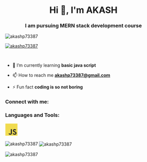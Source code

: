 <h1 align="center">Hi 👋, I'm AKASH</h1>
<h3 align="center">I am pursuing MERN stack development course</h3>

<p align="left"> <img src="https://komarev.com/ghpvc/?username=akashp73387&label=Profile%20views&color=0e75b6&style=flat" alt="akashp73387" /> </p>

<p align="left"> <a href="https://github.com/ryo-ma/github-profile-trophy"><img src="https://github-profile-trophy.vercel.app/?username=akashp73387" alt="akashp73387" /></a> </p>

<p align="left"> <a href="https://twitter.com/" target="blank"><img src="https://img.shields.io/twitter/follow/?logo=twitter&style=for-the-badge" alt="" /></a> </p>

- 🌱 I’m currently learning **basic java script**

- 📫 How to reach me **akashp73387@gmail.com**

- ⚡ Fun fact **coding is so not boring**

<h3 align="left">Connect with me:</h3>
<p align="left">
</p>

<h3 align="left">Languages and Tools:</h3>
<p align="left"> <a href="https://developer.mozilla.org/en-US/docs/Web/JavaScript" target="_blank" rel="noreferrer"> <img src="https://raw.githubusercontent.com/devicons/devicon/master/icons/javascript/javascript-original.svg" alt="javascript" width="40" height="40"/> </a> </p>

<p><img align="left" src="https://github-readme-stats.vercel.app/api/top-langs?username=akashp73387&show_icons=true&locale=en&layout=compact" alt="akashp73387" /></p>

<p>&nbsp;<img align="center" src="https://github-readme-stats.vercel.app/api?username=akashp73387&show_icons=true&locale=en" alt="akashp73387" /></p>

<p><img align="center" src="https://github-readme-streak-stats.herokuapp.com/?user=akashp73387&" alt="akashp73387" /></p>
